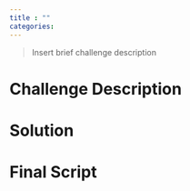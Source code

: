 ```yaml
---
title : ""
categories: 
---
```


> Insert brief challenge description

# Challenge Description

# Solution

# Final Script
